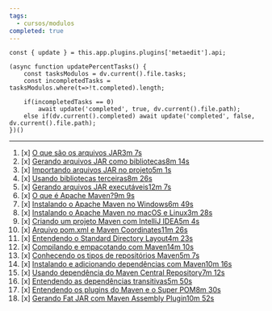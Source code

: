 ```yaml
---
tags:
  - cursos/modulos
completed: true
---
```


```dataviewjs
const { update } = this.app.plugins.plugins['metaedit'].api;

(async function updatePercentTasks() {
	const tasksModulos = dv.current().file.tasks;
	const incompletedTasks = tasksModulos.where(t=>!t.completed).length;
	
	if(incompletedTasks == 0)
		await update('completed', true, dv.current().file.path);
	else if(dv.current().completed) await update('completed', false, dv.current().file.path);
})()
```
---
1. [x] [O que são os arquivos JAR3m 7s](https://app.algaworks.com/aulas/4897/o-que-sao-os-arquivos-jar)
2. [x] [Gerando arquivos JAR como bibliotecas8m 14s](https://app.algaworks.com/aulas/4898/gerando-arquivos-jar-como-bibliotecas)
3. [x] [Importando arquivos JAR no projeto5m 1s](https://app.algaworks.com/aulas/4899/importando-arquivos-jar-no-projeto)
4. [x] [Usando bibliotecas terceiras8m 26s](https://app.algaworks.com/aulas/4900/usando-bibliotecas-terceiras)
5. [x] [Gerando arquivos JAR executáveis12m 7s](https://app.algaworks.com/aulas/4901/gerando-arquivos-jar-executaveis)
6. [x] [O que é Apache Maven?9m 9s](https://app.algaworks.com/aulas/4902/o-que-e-apache-maven)
7. [x] [Instalando o Apache Maven no Windows6m 49s](https://app.algaworks.com/aulas/4903/instalando-o-apache-maven-no-windows)
8. [x] [Instalando o Apache Maven no macOS e Linux3m 28s](https://app.algaworks.com/aulas/4904/instalando-o-apache-maven-no-macos-e-linux)
9. [x] [Criando um projeto Maven com IntelliJ IDEA5m 4s](https://app.algaworks.com/aulas/4905/criando-um-projeto-maven-com-intellij-idea)
10. [x] [Arquivo pom.xml e Maven Coordinates11m 26s](https://app.algaworks.com/aulas/4906/arquivo-pomxml-e-maven-coordinates)
11. [x] [Entendendo o Standard Directory Layout4m 23s](https://app.algaworks.com/aulas/4907/entendendo-o-standard-directory-layout)
12. [x] [Compilando e empacotando com Maven14m 10s](https://app.algaworks.com/aulas/4908/compilando-e-empacotando-com-maven)
13. [x] [Conhecendo os tipos de repositórios Maven5m 7s](https://app.algaworks.com/aulas/4909/conhecendo-os-tipos-de-repositorios-maven)
14. [x] [Instalando e adicionando dependências com Maven10m 16s](https://app.algaworks.com/aulas/4910/instalando-e-adicionando-dependencias-com-maven)
15. [x] [Usando dependência do Maven Central Repository7m 12s](https://app.algaworks.com/aulas/4911/usando-dependencia-do-maven-central-repository)
16. [x] [Entendendo as dependências transitivas5m 50s](https://app.algaworks.com/aulas/4912/entendendo-as-dependencias-transitivas)
17. [x] [Entendendo os plugins do Maven e o Super POM8m 30s](https://app.algaworks.com/aulas/4913/entendendo-os-plugins-do-maven-e-o-super-pom)
18. [x] [Gerando Fat JAR com Maven Assembly Plugin10m 52s](https://app.algaworks.com/aulas/4914/gerando-fat-jar-com-maven-assembly-plugin)
